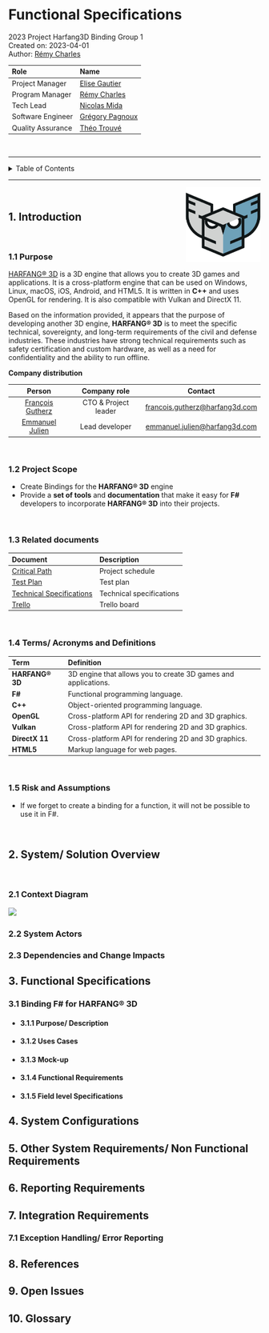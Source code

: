 # Functional Specifications 

2023 Project Harfang3D Binding Group 1 <br>
Created on: 2023-04-01 <br>
Author: [Rémy Charles](https://github.com/RemyCHARLES)

| Role | Name | 
| :--- | :--- |
| Project Manager | [Elise Gautier](https://github.com/elisegtr) |
| Program Manager | [Rémy Charles](https://github.com/RemyCHARLES) |
| Tech Lead | [Nicolas Mida](https://github.com/Nicolas-Mida) | 
| Software Engineer | [Grégory Pagnoux](https://github.com/Gregory-Pagnoux) |  
| Quality Assurance | [Théo Trouvé](https://github.com/TheoTr) | 

<br>

___

<details><summary>Table of Contents</summary>

- [Functional Specifications](#functional-specifications)
  - [1. Introduction](#1-introduction)
    - [1.1 Purpose](#11-purpose)
    - [1.2 Project Scope](#12-project-scope)
    - [1.3 Related documents](#13-related-documents)
    - [1.4 Terms/ Acronyms and Definitions](#14-terms-acronyms-and-definitions)
    - [1.5 Risk and Assumptions](#15-risk-and-assumptions)
  - [2. System/ Solution Overview](#2-system-solution-overview)
    - [2.1 Context Diagram](#21-context-diagram)
    - [2.2 System Actors](#22-system-actors)
    - [2.3 Dependencies and Change Impacts](#23-dependencies-and-change-impacts)
  - [3. Functional Specifications](#3-functional-specifications)
    - [3.1 Binding F# for HARFANG® 3D](#31-binding-f-for-harfang-3d)
  - [4. System Configurations](#4-system-configurations)
  - [5. Other System Requirements/ Non Functional Requirements](#5-other-system-requirements-non-functional-requirements)
  - [6. Reporting Requirements](#6-reporting-requirements)
  - [7. Integration Requirements](#7-integration-requirements)
    - [7.1 Exception Handling/ Error Reporting](#71-exception-handling-error-reporting)
  - [8. References](#8-references)
  - [9. Open Issues](#9-open-issues)
  - [10. Glossary](#10-glossary)
  
</details>

___

<img src="https://github.com/harfang3d/image-storage/raw/main/brand/logo_harfang3d_owl_only.png" width="150px" heigth="150px" align="right" >

<br>

## 1. Introduction 

<br>

### 1.1 Purpose 

[HARFANG® 3D](https://www.harfang3d.com/en_US/) is a 3D engine that allows you to create 3D games and applications. It is a cross-platform engine that can be used on Windows, Linux, macOS, iOS, Android, and HTML5. It is written in **C++** and uses OpenGL for rendering. It is also compatible with Vulkan and DirectX 11.

Based on the information provided, it appears that the purpose of developing another 3D engine, **HARFANG® 3D** is to meet the specific technical, sovereignty, and long-term requirements of the civil and defense industries. These industries have strong technical requirements such as safety certification and custom hardware, as well as a need for confidentiality and the ability to run offline.

**Company distribution**

| Person | Company role | Contact |
| :-: | :-: | :-: |
| [François Gutherz](https://www.linkedin.com/in/astrofra/) | CTO & Project leader | francois.gutherz@harfang3d.com|
| [Emmanuel Julien](https://www.linkedin.com/in/ejulien/) | Lead developer | emmanuel.julien@harfang3d.com|

<br>

### 1.2 Project Scope

   - Create Bindings for the **HARFANG® 3D** engine  
   - Provide a **set of tools** and **documentation** that make it easy for **F#** developers to incorporate **HARFANG® 3D** into their projects.

<br>

### 1.3 Related documents

| Document | Description |
| :--- | :--- |
| [Critical Path](/Critical%20Path/Critical_Path.md) | Project schedule |
| [Test Plan](/Test%20Plan/Test_Plan.md) | Test plan |
| [Technical Specifications](/Documents%20Specifications/Technical_Specification.md) | Technical specifications |
| [Trello](https://trello.com/b/B7eB7vfa/f) | Trello board |

<br>

### 1.4 Terms/ Acronyms and Definitions

| Term | Definition |
| :--- | :--- |
| **HARFANG® 3D** | 3D engine that allows you to create 3D games and applications. |
| **F#** | Functional programming language. |
| **C++** | Object-oriented programming language. |
| **OpenGL** | Cross-platform API for rendering 2D and 3D graphics. |
| **Vulkan** | Cross-platform API for rendering 2D and 3D graphics. |
| **DirectX 11** | Cross-platform API for rendering 2D and 3D graphics. |
| **HTML5** | Markup language for web pages. |

<br>

### 1.5 Risk and Assumptions

- If we forget to create a binding for a function, it will not be possible to use it in F#.

<br>

## 2. System/ Solution Overview

<br>

### 2.1 Context Diagram 


<img src="/img/Schema.png" >


### 2.2 System Actors

### 2.3 Dependencies and Change Impacts

## 3. Functional Specifications

### 3.1 Binding F# for HARFANG® 3D

  - #### 3.1.1 Purpose/ Description

  - #### 3.1.2 Uses Cases

  - #### 3.1.3 Mock-up

  - #### 3.1.4 Functional Requirements

  - #### 3.1.5 Field level Specifications

## 4. System Configurations

## 5. Other System Requirements/ Non Functional Requirements

## 6. Reporting Requirements

## 7. Integration Requirements

### 7.1 Exception Handling/ Error Reporting

## 8. References

## 9. Open Issues

## 10. Glossary



